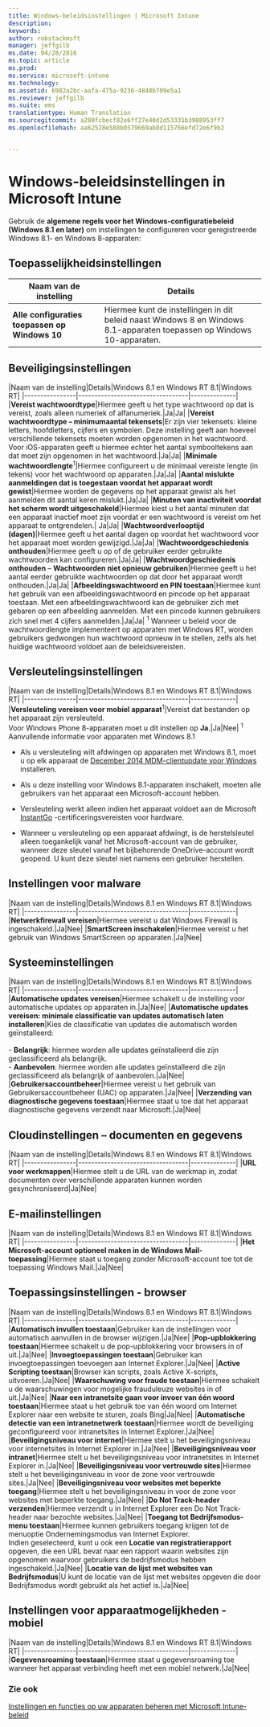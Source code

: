 ```yaml
---
title: Windows-beleidsinstellingen | Microsoft Intune
description: 
keywords: 
author: robstackmsft
manager: jeffgilb
ms.date: 04/28/2016
ms.topic: article
ms.prod: 
ms.service: microsoft-intune
ms.technology: 
ms.assetid: 6982a2bc-aafa-475a-9236-4840b709e5a1
ms.reviewer: jeffgilb
ms.suite: ems
translationtype: Human Translation
ms.sourcegitcommit: a280fcbecf82e6ff27e40d2d53331b3988953ff7
ms.openlocfilehash: aa62528e588b0579669ab8d115766efd72e6f9b2


---
```


# Windows-beleidsinstellingen in Microsoft Intune
Gebruik de **algemene regels voor het Windows-configuratiebeleid (Windows 8.1 en later)** om instellingen te configureren voor geregistreerde Windows 8.1- en Windows 8-apparaten:

## Toepasselijkheidsinstellingen

|Naam van de instelling|Details|
|----------------|----------------------------------|
|**Alle configuraties toepassen op Windows 10**|Hiermee kunt de instellingen in dit beleid naast Windows 8 en Windows 8.1-apparaten toepassen op Windows 10-apparaten.|

## Beveiligingsinstellingen

|Naam van de instelling|Details|Windows 8.1 en Windows RT 8.1|Windows RT|
|----------------|----------------------------------|--------------|
|**Vereist wachtwoordtype**|Hiermee geeft u het type wachtwoord op dat is vereist, zoals alleen numeriek of alfanumeriek.|Ja|Ja|
|**Vereist wachtwoordtype – minimumaantal tekensets**|Er zijn vier tekensets: kleine letters, hoofdletters, cijfers en symbolen. Deze instelling geeft aan hoeveel verschillende tekensets moeten worden opgenomen in het wachtwoord. Voor iOS-apparaten geeft u hiermee echter het aantal symbooltekens aan dat moet zijn opgenomen in het wachtwoord.|Ja|Ja|
|**Minimale wachtwoordlengte**<sup>1</sup>|Hiermee configureert u de minimaal vereiste lengte (in tekens) voor het wachtwoord op apparaten.|Ja|Ja|
|**Aantal mislukte aanmeldingen dat is toegestaan voordat het apparaat wordt gewist**|Hiermee worden de gegevens op het apparaat gewist als het aanmelden dit aantal keren mislukt.|Ja|Ja|
|**Minuten van inactiviteit voordat het scherm wordt uitgeschakeld**|Hiermee kiest u het aantal minuten dat een apparaat inactief moet zijn voordat er een wachtwoord is vereist om het apparaat te ontgrendelen.| Ja|Ja|
|**Wachtwoordverlooptijd (dagen)**|Hiermee geeft u het aantal dagen op voordat het wachtwoord voor het apparaat moet worden gewijzigd.|Ja|Ja|
|**Wachtwoordgeschiedenis onthouden**|Hiermee geeft u op of de gebruiker eerder gebruikte wachtwoorden kan configureren.|Ja|Ja|
|**Wachtwoordgeschiedenis onthouden** – **Wachtwoorden niet opnieuw gebruiken**|Hiermee geeft u het aantal eerder gebruikte wachtwoorden op dat door het apparaat wordt onthouden.|Ja|Ja|
|**Afbeeldingswachtwoord en PIN toestaan**|Hiermee kunt het gebruik van een afbeeldingswachtwoord en pincode op het apparaat toestaan. Met een afbeeldingswachtwoord kan de gebruiker zich met gebaren op een afbeelding aanmelden. Met een pincode kunnen gebruikers zich snel met 4 cijfers aanmelden.|Ja|Ja|
<sup>1</sup> Wanneer u beleid voor de wachtwoordlengte implementeert op apparaten met Windows RT, worden gebruikers gedwongen hun wachtwoord opnieuw in te stellen, zelfs als het huidige wachtwoord voldoet aan de beleidsvereisten.

## Versleutelingsinstellingen

|Naam van de instelling|Details|Windows 8.1 en Windows RT 8.1|Windows RT|
|----------------|----------------------------------|--------------|
|**Versleuteling vereisen voor mobiel apparaat**<sup>1</sup>|Vereist dat bestanden op het apparaat zijn versleuteld.<br>Voor Windows Phone 8-apparaten moet u dit instellen op **Ja**.|Ja|Nee|
<sup>1</sup> Aanvullende informatie voor apparaten met Windows 8.1

-   Als u versleuteling wilt afdwingen op apparaten met Windows 8.1, moet u op elk apparaat de [December 2014 MDM-clientupdate voor Windows](http://support.microsoft.com/kb/3013816) installeren.

-   Als u deze instelling voor Windows 8.1-apparaten inschakelt, moeten alle gebruikers van het apparaat een Microsoft-account hebben.

-   Versleuteling werkt alleen indien het apparaat voldoet aan de Microsoft [InstantGo](http://blogs.windows.com/bloggingwindows/2014/06/19/instantgo-a-better-way-to-sleep/) -certificeringsvereisten voor hardware.

-   Wanneer u versleuteling op een apparaat afdwingt, is de herstelsleutel alleen toegankelijk vanaf het Microsoft-account van de gebruiker, wanneer deze sleutel vanaf het bijbehorende OneDrive-account wordt geopend. U kunt deze sleutel niet namens een gebruiker herstellen.

## Instellingen voor malware

|Naam van de instelling|Details|Windows 8.1 en Windows RT 8.1|Windows RT|
|----------------|----------------------------------|--------------|
|**Netwerkfirewall vereisen**|Hiermee vereist u dat Windows Firewall is ingeschakeld.|Ja|Nee|
|**SmartScreen inschakelen**|Hiermee vereist u het gebruik van Windows SmartScreen op apparaten.|Ja|Nee|

## Systeeminstellingen

|Naam van de instelling|Details|Windows 8.1 en Windows RT 8.1|Windows RT|
|----------------|----------------------------------|--------------|
|**Automatische updates vereisen**|Hiermee schakelt u de instelling voor automatische updates op apparaten in.|Ja|Nee|
|**Automatische updates vereisen: minimale classificatie van updates automatisch laten installeren**|Kies de classificatie van updates die automatisch worden geïnstalleerd:<br /><br />-   **Belangrijk**: hiermee worden alle updates geïnstalleerd die zijn geclassificeerd als belangrijk.<br />-   **Aanbevolen**: hiermee worden alle updates geïnstalleerd die zijn geclassificeerd als belangrijk of aanbevolen.|Ja|Nee|
|**Gebruikersaccountbeheer**|Hiermee vereist u het gebruik van Gebruikersaccountbeheer (UAC) op apparaten.|Ja|Nee|
|**Verzending van diagnostische gegevens toestaan**|Hiermee staat u toe dat het apparaat diagnostische gegevens verzendt naar Microsoft.|Ja|Nee|


## Cloudinstellingen – documenten en gegevens

|Naam van de instelling|Details|Windows 8.1 en Windows RT 8.1|Windows RT|
|----------------|----------------------------------|--------------|
|**URL voor werkmappen**|Hiermee stelt u de URL van de werkmap in, zodat documenten over verschillende apparaten kunnen worden gesynchroniseerd|Ja|Nee|

## E-mailinstellingen

|Naam van de instelling|Details|Windows 8.1 en Windows RT 8.1|Windows RT|
|----------------|----------------------------------|--------------|
|**Het Microsoft-account optioneel maken in de Windows Mail-toepassing**|Hiermee staat u toegang zonder Microsoft-account toe tot de toepassing Windows Mail.|Ja|Nee|

## Toepassingsinstellingen - browser

|Naam van de instelling|Details|Windows 8.1 en Windows RT 8.1|Windows RT|
|----------------|----------------------------------|--------------|
|**Automatisch invullen toestaan**|Gebruiker kan de instellingen voor automatisch aanvullen in de browser wijzigen.|Ja|Nee|
|**Pop-upblokkering toestaan**|Hiermee schakelt u de pop-upblokkering voor browsers in of uit.|Ja|Nee|
|**Invoegtoepassingen toestaan**|Gebruiker kan invoegtoepassingen toevoegen aan Internet Explorer.|Ja|Nee|
|**Active Scripting toestaan**|Browser kan scripts, zoals Active X-scripts, uitvoeren.|Ja|Nee|
|**Waarschuwing voor fraude toestaan**|Hiermee schakelt u de waarschuwingen voor mogelijke frauduleuze websites in of uit.|Ja|Nee|
|**Naar een intranetsite gaan voor invoer van één woord toestaan**|Hiermee staat u het gebruik toe van één woord om Internet Explorer naar een website te sturen, zoals Bing|Ja|Nee|
|**Automatische detectie van een intranetnetwerk toestaan**|Hiermee wordt de beveiliging geconfigureerd voor intranetsites in Internet Explorer.|Ja|Nee|
|**Beveiligingsniveau voor internet**|Hiermee stelt u het beveiligingsniveau voor internetsites in Internet Explorer in.|Ja|Nee|
|**Beveiligingsniveau voor intranet**|Hiermee stelt u het beveiligingsniveau voor intranetsites in Internet Explorer in.|Ja|Nee|
|**Beveiligingsniveau voor vertrouwde sites**|Hiermee stelt u het beveiligingsniveau in voor de zone voor vertrouwde sites.|Ja|Nee|
|**Beveiligingsniveau voor websites met beperkte toegang**|Hiermee stelt u het beveiligingsniveau in voor de zone voor websites met beperkte toegang.|Ja|Nee|
|**Do Not Track-header verzenden**|Hiermee verzendt u in Internet Explorer een Do Not Track-header naar bezochte websites.|Ja|Nee|
|**Toegang tot Bedrijfsmodus-menu toestaan**|Hiermee kunnen gebruikers toegang krijgen tot de menuoptie Ondernemingsmodus van Internet Explorer.<br>Indien geselecteerd, kunt u ook een **Locatie van registratierapport** opgeven, die een URL bevat naar een rapport waarin websites zijn opgenomen waarvoor gebruikers de bedrijfsmodus hebben ingeschakeld.|Ja|Nee|
|**Locatie van de lijst met websites van Bedrijfsmodus**|U kunt de locatie van de lijst met websites opgeven die door Bedrijfsmodus wordt gebruikt als het actief is.|Ja|Nee|

## Instellingen voor apparaatmogelijkheden - mobiel

|Naam van de instelling|Details|Windows 8.1 en Windows RT 8.1|Windows RT|
|----------------|----------------------------------|--------------|
|**Gegevensroaming toestaan**|Hiermee staat u gegevensroaming toe wanneer het apparaat verbinding heeft met een mobiel netwerk.|Ja|Nee|



### Zie ook
[Instellingen en functies op uw apparaten beheren met Microsoft Intune-beleid](manage-settings-and-features-on-your-devices-with-microsoft-intune-policies.md)




<!--HONumber=Jun16_HO4-->


